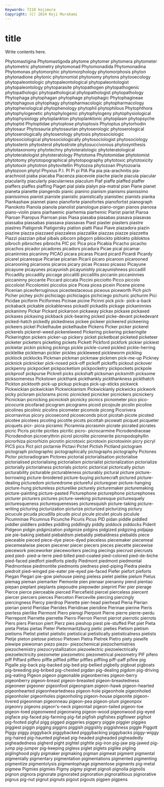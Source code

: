 ```yaml
---
Keywords: 7210 kojimura
Copyright: (C) 2024 Koji Murakami
---
```


# title

Write contents here.



 Phytomastigina Phytomastigoda phytome phytomer phytomera phytometer phytometric phytometry phytomonad
Phytomonadida Phytomonadina Phytomonas phytomorphic phytomorphology phytomorphosis phyton phytonadione phytonic phytonomist
phytonomy phytons phytooecology phytopaleontologic phytopaleontological phytopaleontologist phytopaleontology phytoparasite phytopathogen phytopathogenic
phytopathologic phytopathological phytopathologist phytopathology Phytophaga phytophagan phytophage phytophagic Phytophagineae phytophagous
phytophagy phytopharmacologic phytopharmacology phytophenological phytophenology phytophil phytophilous Phytophthora phytophylogenetic phytophylogenic
phytophylogeny phytophysiological phytophysiology phytoplankton phytoplanktonic phytoplasm phytopsyche phytoptid Phytoptidae phytoptose
phytoptosis Phytoptus phytorhodin phytosaur Phytosauria phytosaurian phytoserologic phytoserological phytoserologically phytoserology
phytosis phytosociologic phytosociological phytosociologically phytosociologist phytosociology phytosterin phytosterol phytostrote phytosuccivorous
phytosynthesis phytotaxonomy phytotechny phytoteratologic phytoteratological phytoteratologist phytoteratology Phytotoma Phytotomidae phytotomist
phytotomy phytotopographical phytotopography phytotoxic phytotoxicity phytotoxin phytotron phytovitellin Phytozoa phytozoan
Phytozoaria phytozoon phytyl Phyxius P.I. PI Pi pi PIA Pia
pia pia-arachnitis pia-arachnoid piaba piacaba Piacenza piacevole piache piacle piacula
piacular piacularity piacularly piacularness piaculum Piaf piaffe piaffed piaffer piaffers
piaffes piaffing Piaget pial piala pialyn pia-matral pian Piane pianet
pianeta pianette piangendo pianic pianino pianism pianisms pianissimo pianissimos pianist
pianiste pianistic pianistically pianistiec pianists pianka Piankashaw piannet piano pianoforte
pianofortes pianofortist pianograph Pianokoto Pianola pianola pianolist pianologue piano-organ pianos
pianosa piano-violin pians piarhaemic piarhemia piarhemic Piarist piarist Piaroa Piaroan
Piaropus Piarroan pias Piasa piasaba piasabas piasava piasavas piassaba piassabas
piassava piassavas Piast piaster piasters piastre piastres Piatigorsk Piatigorsky piation
piatti Piaui Piave piazadora piazin piazine piazza piazzaed piazzaless piazzalike
piazzas piazze piazzetta Piazzi piazzian pibal pibals pibcorn pibgorn piblockto
piblokto pibloktos pibroch pibroches pibrochs PIC pic Pica pica Picabia
Picacho picacho picachos picador picadores picadors picadura Picae pical picamar
picaninnies picaninny PICAO picara picaras Picard picard Picardi Picardy picarel
picaresque Picariae picarian Picarii picaro picaroon picarooned picarooning picaroons picaros
picary picas Picasso picasso Picayune picayune picayunes picayunish picayunishly picayunishness
piccadill Piccadilly piccadilly piccage piccalilli piccalillis piccanin piccaninnies piccaninny piccante
Piccard piccata Piccini picciotto Picco piccolo piccoloist Piccolomini piccolos pice
Picea picea picein Picene picene Picenian piceoferruginous piceotestaceous piceous piceworth
Pich pich Picher pichey pichi pichiciago pichiciagos pichiciego pichuric pichurim
Pici Picidae piciform Piciformes Picinae picine Picinni pick pick- pick-a-back
pickaback pickable pickableness pickadil pickadils pickage pickaninnies pickaninny Pickar Pickard
pickaroon pickaway pickax pickaxe pickaxed pickaxes pickaxing pickback pick-bearing picked
picke-devant pickedevant picked-hatch pickedly pickedness pickee pickeer pickeered pickeering pickeers
pickel Pickelhaube pickelhaube Pickens Picker picker pickerel pickerels pickerel-weed pickerelweed
Pickering pickering pickeringite Pickerington pickers picker-up pickery picket picketboat picketed
picketeer picketer picketers picketing pickets Pickett Pickford pickfork pickier pickiest
pickietar pickin picking pickings pickle pickle-cured pickled pickle-herring picklelike pickleman
pickler pickles pickleweed pickleworm pickling picklock picklocks Pickman pickman pickmaw
pickmen pick-me-up Pickney picknick picknicker pick-nosed pick-off pickoff pickoffs pickout
pickover pickpenny pickpocket pickpocketism pickpocketry pickpockets pickpole pickproof pickpurse Pickrell
picks pickshaft picksman picksmith picksome picksomeness Pickstown pickthank pickthankly pickthankness
pickthatch Pickton picktooth pick-up pickup pickups pick-up-sticks pickwick Pickwickian pickwickian
Pickwickianism Pickwickianly pickwicks pickwork picky picloram piclorams picnic picnicked picnicker
picnickers picnickery Picnickian picnicking picnickish picnicky picnics picnometer pico pico-
picocurie picofarad picogram picograms picoid picojoule picolin picoline picolines picolinic
picolins picometer picomole picong Picorivera picornavirus picory picosecond picoseconds picot
picotah picote picoted picotee picotees picoting picotite picots picottah picowatt
picquet picqueter picquets picr- picra picramic Picramnia picrasmin picrate picrated
picrates picric Picris picrite picrites picritic picro- picrocarmine Picrodendraceae Picrodendron
picroerythrin picrol picrolite picromerite picropodophyllin picrorhiza picrorhizin picrotin picrotoxic picrotoxin
picrotoxinin picry picryl PICS pics Pict pict pictarnie Pictavi Pictet
Pictish Pictland pictogram pictograph pictographic pictographically pictographs pictography Pictones Pictor
pictoradiogram Pictores pictorial pictorialisation pictorialise pictorialised pictorialising pictorialism pictorialist pictorialization
pictorialize pictorially pictorialness pictorials pictoric pictorical pictorically pictun picturability picturable
picturableness picturably pictural picture picture-borrowing picture-broidered picture-buying picturecraft pictured picture-dealing
picturedom picturedrome pictureful picturegoer picture-hanging picture-hung pictureless picturelike picturely picturemaker
picturemaking picture-painting picture-pasted Picturephone picturephone picturephones picturer picturers pictures picture-seeking
picturesque picturesquely picturesqueness picturesquenesses picturesquish picture-taking picture-writing picturing picturization picturize
picturized picturizing pictury picucule picuda picudilla picudo picul picule piculet
piculs piculule Picumninae Picumnus Picunche Picuris Picus PID pidan piddle
piddled piddler piddlers piddles piddling piddlingly piddly piddock piddocks Piderit
Pidgeon pidgin pidginization pidginize pidgins pidgized pidgizing pidjajap pie pie-baking
piebald piebaldism piebaldly piebaldness piebalds piece pieceable pieced piece-dye piece-dyed
pieceless piecemaker piecemeal piecemealwise piecen piecener piecer piecers pieces piecette
piecewise piecework pieceworker pieceworkers piecing piecings piecrust piecrusts pied pied-
pied-a-terre pied-billed pied-coated pied-colored pied-de-biche pied-faced piedfort piedforts piedly Piedmont
piedmont piedmontal Piedmontese piedmontite piedmonts piedness pied-piping Piedra piedra piedroit
pied-winged pie-eater pie-eyed pie-faced Piefer piefort pieforts Piegan Piegari pie-gow
piehouse pieing pieless pielet pielike pielum Pielus piemag pieman piemarker
Piemonte pien pienaar pienanny piend pientao piepan pieplant pieplants piepoudre
piepowder pieprint Pier pier pierage Pierce pierce pierceable pierced Piercefield
piercel pierceless piercent piercer piercers pierces Pierceton Pierceville piercing piercingly
piercingness Piercy pierdrop Pierette pier-head pierhead Pieria Pierian pierian pierid
Pieridae Pierides Pieridinae pieridine Pierinae pierine Pieris pierless pierlike Piermont
Piero pierogi Pierpont Pierre pierre pierre-perdu Pierrepont Pierrette pierrette Pierro
Pierron Pierrot pierrot pierrotic pierrots Piers piers Pierson piert Pierz
pies pieshop piest pie-stuffed Piet piet Pieta pieta Pietas pietas
Pieter Pietermaritzburg pietic pieties Pietism pietism pietisms Pietist pietist pietistic
pietistical pietistically pietisticalness pietists Pietje pieton pietose pietoso Pietown Pietra
Pietrek Pietro piety piewife piewipe piewoman piezo piezo- piezochemical piezochemistries
piezochemistry piezocrystallization piezoelectric piezoelectrically piezoelectricity piezometer piezometric piezometrical piezometry PIF
pifero piff Piffard piffero piffle piffled piffler piffles piffling piff-paff
pifine pig Pigalle pig-back pig-backed pig-bed pig-bellied pigbelly pigboat pigboats
pig-breeding pig-bribed pig-chested pigdan pig-dealing pigdom pig-driving pig-eating Pigeon pigeon
pigeonable pigeonberries pigeon-berry pigeonberry pigeon-breast pigeon-breasted pigeon-breastedness pigeoneer pigeoner pigeonfoot
pigeongram pigeon-hawk pigeon-hearted pigeonhearted pigeonheartedness pigeon-hole pigeonhole pigeonholed pigeonholer pigeonholes
pigeonholing pigeon-house pigeonite pigeon-livered pigeonman pigeonneau pigeon-pea pigeon-plum pigeonpox pigeonry
pigeons pigeon's-neck pigeontail pigeon-tailed pigeon-toe pigeon-toed pigeonweed pigeonwing pigeon-wood pigeonwood
pig-eyed pigface pig-faced pig-farming pig-fat pigfish pigfishes pigflower pigfoot pig-footed
pigful pigg pigged piggeries piggery piggie piggier piggies piggiest piggin
pigging piggins piggish piggishly piggishness piggle Piggott Piggy piggy piggyback
piggybacked piggybacking piggybacks piggy-wiggy pig-haired pig-haunted pighead pig-headed pigheaded pigheadedly
pigheadedness pigherd pight pightel pightle pig-iron pig-jaw pig-jawed pig-jump pig-jumper
pig-keeping pigless piglet piglets piglike pigling piglinghood pigly pigmaker pigmaking
pigman pigmeat pigment pigmental pigmentally pigmentary pigmentation pigmentations pigmented pigmenting
pigmentize pigmentolysis pigmentophage pigmentose pigments pig-metal pigmew Pigmies pigmies Pigmy
pigmy pignet pignoli pignolia pignolis pignon pignora pignorate pignorated pignoration
pignoratitious pignorative pignus pig-nut pignut pignuts pigout pigouts pigpen pigpens
